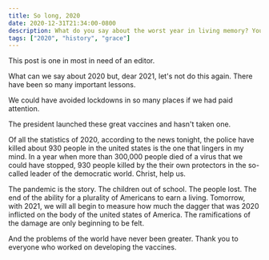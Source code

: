 ```yaml
---
title: So long, 2020
date: 2020-12-31T21:34:00-0800
description: What do you say about the worst year in living memory? You say to the next year, ...
tags: ["2020", "history", "grace"]
---
```


This post is one in most in need of an editor.

What can we say about 2020 but, dear 2021, let's not do this again. There have been so many important lessons.

We could have avoided lockdowns in so many places if we had paid attention.

The president launched these great vaccines and hasn't taken one.

Of all the statistics of 2020, according to the news tonight, the police have
killed about 930 people in the united states is the one that lingers in my mind.
In a year when more than 300,000 people died of a virus that we could have
stopped, 930 people killed by the their own protectors in the so-called leader
of the democratic world. Christ, help us.

The pandemic is the story. The children out of school. The people lost. The end
of the ability for a plurality of Americans to earn a living. Tomorrow, with
2021, we will all begin to measure how much the dagger that was 2020 inflicted
on the body of the united states of America. The ramifications of the damage are
only beginning to be felt.

And the problems of the world have never been greater. Thank you to everyone who
worked on developing the vaccines.
